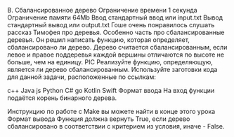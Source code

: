 B. Сбалансированное дерево
Ограничение времени	1 секунда
Ограничение памяти	64Mb
Ввод	стандартный ввод или input.txt
Вывод	стандартный вывод или output.txt
Гоше очень понравилось слушать рассказ Тимофея про деревья. Особенно часть про сбалансированные деревья. Он решил написать функцию, которая определяет, сбалансировано ли дерево.
Дерево считается сбалансированным, если левое и правое поддеревья каждой вершины отличаются по высоте не больше, чем на единицу.
PIC
Реализуйте функцию, определяющую, является ли дерево сбалансированным.
Используйте заготовки кода для данной задачи, расположенные по ссылкам:

c++
Java
js
Python
C#
go
Kotlin
Swift
Формат ввода
На вход функции подаётся корень бинарного дерева.

Инструкцию по работе с Make вы можете найти в конце этого урока
Формат вывода
Функция должна вернуть True, если дерево сбалансировано в соответствии с критерием из условия, иначе - False.